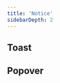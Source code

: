 ```yaml
---
title: 'Notice'
sidebarDepth: 2
---
```


## Toast
<ClientOnly>
  <sakura-toast/>
</ClientOnly>


## Popover
<ClientOnly>
  <sakura-popover/>
</ClientOnly>